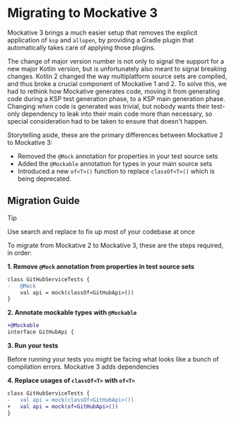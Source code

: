 # Migrating to Mockative 3

Mockative 3 brings a much easier setup that removes the explicit application of `ksp` and `allopen`, by providing a 
Gradle plugin that automatically takes care of applying those plugins.

The change of major version number is not only to signal the support for a new major Kotlin version, but is 
unfortunately also meant to signal breaking changes. Kotlin 2 changed the way multiplatform source sets are compiled, 
and thus broke a crucial component of Mockative 1 and 2. To solve this, we had to rethink how Mockative generates code, 
moving it from generating code during a KSP test generation phase, to a KSP main generation phase. Changing _when_ code 
is generated was trivial, but nobody wants their test-only dependency to leak into their main code more than necessary, 
so special consideration had to be taken to ensure that doesn't happen.

Storytelling aside, these are the primary differences between Mockative 2 to Mockative 3:

 - Removed the `@Mock` annotation for properties in your test source sets
 - Added the `@Mockable` annotation for types in your main source sets
 - Introduced a new `of<T>()` function to replace `classOf<T>()` which is being deprecated.

## Migration Guide

> [!TIP]
> Use search and replace to fix up most of your codebase at once

To migrate from Mockative 2 to Mockative 3, these are the steps required, in order:

**1. Remove `@Mock` annotation from properties in test source sets**

```diff
class GitHubServiceTests {
-   @Mock
    val api = mock(classOf<GitHubApi>())
}
```

**2. Annotate mockable types with `@Mockable`**

```diff
+@Mockable
interface GitHubApi {
```

**3. Run your tests**

Before running your tests you might be facing what looks like a bunch of compilation errors. Mockative 3 adds dependencies 

**4. Replace usages of `classOf<T>` with `of<T>`**

```diff
class GitHubServiceTests {
-   val api = mock(classOf<GitHubApi>())
+   val api = mock(of<GitHubApi>())
}
```
